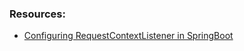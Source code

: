 ### Resources:
- [Configuring RequestContextListener in SpringBoot](https://stackoverflow.com/questions/30254079/configuring-requestcontextlistener-in-springboot)